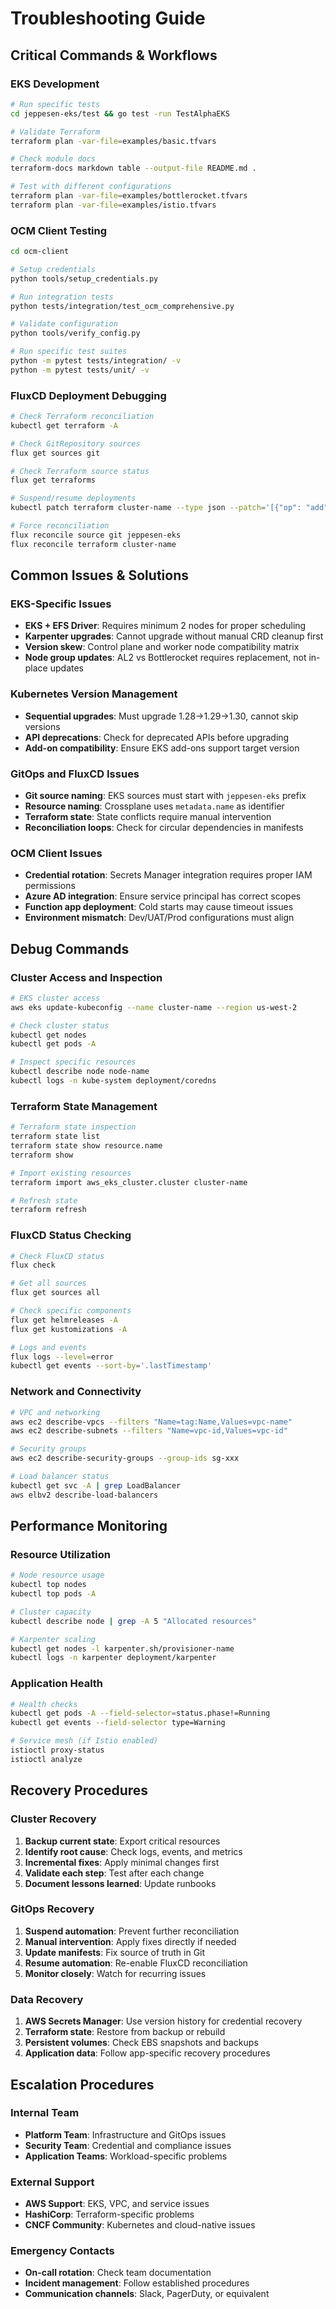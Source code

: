 # Troubleshooting Guide

## Critical Commands & Workflows

### EKS Development
```bash
# Run specific tests
cd jeppesen-eks/test && go test -run TestAlphaEKS

# Validate Terraform
terraform plan -var-file=examples/basic.tfvars

# Check module docs
terraform-docs markdown table --output-file README.md .

# Test with different configurations
terraform plan -var-file=examples/bottlerocket.tfvars
terraform plan -var-file=examples/istio.tfvars
```

### OCM Client Testing
```bash
cd ocm-client

# Setup credentials
python tools/setup_credentials.py

# Run integration tests
python tests/integration/test_ocm_comprehensive.py

# Validate configuration
python tools/verify_config.py

# Run specific test suites
python -m pytest tests/integration/ -v
python -m pytest tests/unit/ -v
```

### FluxCD Deployment Debugging
```bash
# Check Terraform reconciliation
kubectl get terraform -A

# Check GitRepository sources
flux get sources git

# Check Terraform source status
flux get terraforms

# Suspend/resume deployments
kubectl patch terraform cluster-name --type json --patch='[{"op": "add", "path": "/spec/suspend", "value": true}]'

# Force reconciliation
flux reconcile source git jeppesen-eks
flux reconcile terraform cluster-name
```

## Common Issues & Solutions

### EKS-Specific Issues
- **EKS + EFS Driver**: Requires minimum 2 nodes for proper scheduling
- **Karpenter upgrades**: Cannot upgrade without manual CRD cleanup first
- **Version skew**: Control plane and worker node compatibility matrix
- **Node group updates**: AL2 vs Bottlerocket requires replacement, not in-place updates

### Kubernetes Version Management
- **Sequential upgrades**: Must upgrade 1.28→1.29→1.30, cannot skip versions
- **API deprecations**: Check for deprecated APIs before upgrading
- **Add-on compatibility**: Ensure EKS add-ons support target version

### GitOps and FluxCD Issues
- **Git source naming**: EKS sources must start with `jeppesen-eks` prefix
- **Resource naming**: Crossplane uses `metadata.name` as identifier
- **Terraform state**: State conflicts require manual intervention
- **Reconciliation loops**: Check for circular dependencies in manifests

### OCM Client Issues
- **Credential rotation**: Secrets Manager integration requires proper IAM permissions
- **Azure AD integration**: Ensure service principal has correct scopes
- **Function app deployment**: Cold starts may cause timeout issues
- **Environment mismatch**: Dev/UAT/Prod configurations must align

## Debug Commands

### Cluster Access and Inspection
```bash
# EKS cluster access
aws eks update-kubeconfig --name cluster-name --region us-west-2

# Check cluster status
kubectl get nodes
kubectl get pods -A

# Inspect specific resources
kubectl describe node node-name
kubectl logs -n kube-system deployment/coredns
```

### Terraform State Management
```bash
# Terraform state inspection
terraform state list
terraform state show resource.name
terraform show

# Import existing resources
terraform import aws_eks_cluster.cluster cluster-name

# Refresh state
terraform refresh
```

### FluxCD Status Checking
```bash
# Check FluxCD status
flux check

# Get all sources
flux get sources all

# Check specific components
flux get helmreleases -A
flux get kustomizations -A

# Logs and events
flux logs --level=error
kubectl get events --sort-by='.lastTimestamp'
```

### Network and Connectivity
```bash
# VPC and networking
aws ec2 describe-vpcs --filters "Name=tag:Name,Values=vpc-name"
aws ec2 describe-subnets --filters "Name=vpc-id,Values=vpc-id"

# Security groups
aws ec2 describe-security-groups --group-ids sg-xxx

# Load balancer status
kubectl get svc -A | grep LoadBalancer
aws elbv2 describe-load-balancers
```

## Performance Monitoring

### Resource Utilization
```bash
# Node resource usage
kubectl top nodes
kubectl top pods -A

# Cluster capacity
kubectl describe node | grep -A 5 "Allocated resources"

# Karpenter scaling
kubectl get nodes -l karpenter.sh/provisioner-name
kubectl logs -n karpenter deployment/karpenter
```

### Application Health
```bash
# Health checks
kubectl get pods -A --field-selector=status.phase!=Running
kubectl get events --field-selector type=Warning

# Service mesh (if Istio enabled)
istioctl proxy-status
istioctl analyze
```

## Recovery Procedures

### Cluster Recovery
1. **Backup current state**: Export critical resources
2. **Identify root cause**: Check logs, events, and metrics
3. **Incremental fixes**: Apply minimal changes first
4. **Validate each step**: Test after each change
5. **Document lessons learned**: Update runbooks

### GitOps Recovery
1. **Suspend automation**: Prevent further reconciliation
2. **Manual intervention**: Apply fixes directly if needed
3. **Update manifests**: Fix source of truth in Git
4. **Resume automation**: Re-enable FluxCD reconciliation
5. **Monitor closely**: Watch for recurring issues

### Data Recovery
1. **AWS Secrets Manager**: Use version history for credential recovery
2. **Terraform state**: Restore from backup or rebuild
3. **Persistent volumes**: Check EBS snapshots and backups
4. **Application data**: Follow app-specific recovery procedures

## Escalation Procedures

### Internal Team
- **Platform Team**: Infrastructure and GitOps issues
- **Security Team**: Credential and compliance issues
- **Application Teams**: Workload-specific problems

### External Support
- **AWS Support**: EKS, VPC, and service issues
- **HashiCorp**: Terraform-specific problems
- **CNCF Community**: Kubernetes and cloud-native issues

### Emergency Contacts
- **On-call rotation**: Check team documentation
- **Incident management**: Follow established procedures
- **Communication channels**: Slack, PagerDuty, or equivalent
